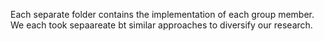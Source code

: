 Each separate folder contains the implementation of each group member. We each took sepaareate bt similar approaches to diversify our research.
